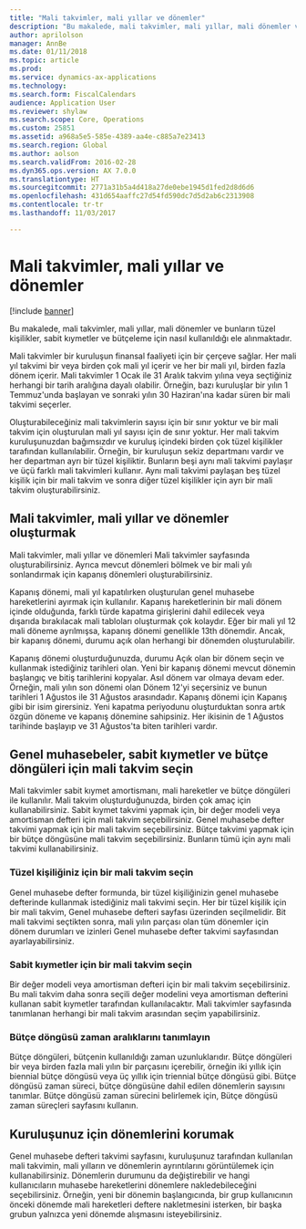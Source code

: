```yaml
---
title: "Mali takvimler, mali yıllar ve dönemler"
description: "Bu makalede, mali takvimler, mali yıllar, mali dönemler ve bunların tüzel kişilikler, sabit kıymetler ve bütçeleme için nasıl kullanıldığı ele alınmaktadır."
author: aprilolson
manager: AnnBe
ms.date: 01/11/2018
ms.topic: article
ms.prod: 
ms.service: dynamics-ax-applications
ms.technology: 
ms.search.form: FiscalCalendars
audience: Application User
ms.reviewer: shylaw
ms.search.scope: Core, Operations
ms.custom: 25851
ms.assetid: a968a5e5-585e-4389-aa4e-c885a7e23413
ms.search.region: Global
ms.author: aolson
ms.search.validFrom: 2016-02-28
ms.dyn365.ops.version: AX 7.0.0
ms.translationtype: HT
ms.sourcegitcommit: 2771a31b5a4d418a27de0ebe1945d1fed2d8d6d6
ms.openlocfilehash: 431d654aaffc27d54fd590dc7d5d2ab6c2313908
ms.contentlocale: tr-tr
ms.lasthandoff: 11/03/2017

---
```


# <a name="fiscal-calendars-fiscal-years-and-periods"></a>Mali takvimler, mali yıllar ve dönemler

[!include [banner](../includes/banner.md)]

Bu makalede, mali takvimler, mali yıllar, mali dönemler ve bunların tüzel kişilikler, sabit kıymetler ve bütçeleme için nasıl kullanıldığı ele alınmaktadır.

Mali takvimler bir kuruluşun finansal faaliyeti için bir çerçeve sağlar. Her mali yıl takvimi bir veya birden çok mali yıl içerir ve her bir mali yıl, birden fazla dönem içerir. Mali takvimler 1 Ocak ile 31 Aralık takvim yılına veya seçtiğiniz herhangi bir tarih aralığına dayalı olabilir. Örneğin, bazı kuruluşlar bir yılın 1 Temmuz'unda başlayan ve sonraki yılın 30 Haziran'ına kadar süren bir mali takvimi seçerler. 

Oluşturabileceğiniz mali takvimlerin sayısı için bir sınır yoktur ve bir mali takvim için oluşturulan mali yıl sayısı için de sınır yoktur. Her mali takvim kuruluşunuzdan bağımsızdır ve kuruluş içindeki birden çok tüzel kişilikler tarafından kullanılabilir. Örneğin, bir kuruluşun sekiz departmanı vardır ve her departman ayrı bir tüzel kişiliktir. Bunların beşi aynı mali takvimi paylaşır ve üçü farklı mali takvimleri kullanır. Aynı mali takvimi paylaşan beş tüzel kişilik için bir mali takvim ve sonra diğer tüzel kişilikler için ayrı bir mali takvim oluşturabilirsiniz.

## <a name="create-fiscal-calendars-fiscal-years-and-periods"></a>Mali takvimler, mali yıllar ve dönemler oluşturmak
Mali takvimler, mali yıllar ve dönemleri Mali takvimler sayfasında oluşturabilirsiniz. Ayrıca mevcut dönemleri bölmek ve bir mali yılı sonlandırmak için kapanış dönemleri oluşturabilirsiniz. 

Kapanış dönemi, mali yıl kapatılırken oluşturulan genel muhasebe hareketlerini ayırmak için kullanılır. Kapanış hareketlerinin bir mali dönem içinde olduğunda, farklı türde kapatma girişlerini dahil edilecek veya dışarıda bırakılacak mali tabloları oluşturmak çok kolaydır. Eğer bir mali yıl 12 mali döneme ayrılmışsa, kapanış dönemi genellikle 13th dönemdir. Ancak, bir kapanış dönemi, durumu açık olan herhangi bir dönemden oluşturulabilir. 

Kapanış dönemi oluşturduğunuzda, durumu Açık olan bir dönem seçin ve kullanmak istediğiniz tarihleri olan. Yeni bir kapanış dönemi mevcut dönemin başlangıç ve bitiş tarihlerini kopyalar. Asıl dönem var olmaya devam eder. Örneğin, mali yılın son dönemi olan Dönem 12'yi seçersiniz ve bunun tarihleri 1 Ağustos ile 31 Ağustos arasındadır. Kapanış dönemi için Kapanış gibi bir isim girersiniz. Yeni kapatma periyodunu oluşturduktan sonra artık özgün döneme ve kapanış dönemine sahipsiniz. Her ikisinin de 1 Ağustos tarihinde başlayıp ve 31 Ağustos'ta biten tarihleri vardır.

## <a name="select-fiscal-calendars-for-ledgers-fixed-assets-and-budget-cycles"></a>Genel muhasebeler, sabit kıymetler ve bütçe döngüleri için mali takvim seçin
Mali takvimler sabit kıymet amortismanı, mali hareketler ve bütçe döngüleri ile kullanılır. Mali takvim oluşturduğunuzda, birden çok amaç için kullanabilirsiniz. Sabit kıymet takvimi yapmak için, bir değer modeli veya amortisman defteri için mali takvim seçebilirsiniz. Genel muhasebe defter takvimi yapmak için bir mali takvim seçebilirsiniz. Bütçe takvimi yapmak için bir bütçe döngüsüne mali takvim seçebilirsiniz. Bunların tümü için aynı mali takvimi kullanabilirsiniz.

### <a name="select-a-fiscal-calendar-for-your-legal-entity"></a>Tüzel kişiliğiniz için bir mali takvim seçin

Genel muhasebe defter formunda, bir tüzel kişiliğinizin genel muhasebe defterinde kullanmak istediğiniz mali takvimi seçin. Her bir tüzel kişilik için bir mali takvim, Genel muhasebe defteri sayfası üzerinden seçilmelidir. Bit mali takvimi seçtikten sonra, mali yılın parçası olan tüm dönemler için dönem durumları ve izinleri Genel muhasebe defter takvimi sayfasından ayarlayabilirsiniz.

### <a name="select-a-fiscal-calendar-for-fixed-assets"></a>Sabit kıymetler için bir mali takvim seçin

Bir değer modeli veya amortisman defteri için bir mali takvim seçebilirsiniz. Bu mali takvim daha sonra seçili değer modelini veya amortisman defterini kullanan sabit kıymetler tarafından kullanılacaktır. Mali takvimler sayfasında tanımlanan herhangi bir mali takvim arasından seçim yapabilirsiniz.

### <a name="define-budget-cycle-time-spans"></a>Bütçe döngüsü zaman aralıklarını tanımlayın

Bütçe döngüleri, bütçenin kullanıldığı zaman uzunluklarıdır. Bütçe döngüleri bir veya birden fazla mali yılın bir parçasını içerebilir, örneğin iki yıllık için biennial bütçe döngüsü veya üç yıllık için triennial bütçe döngüsü gibi. Bütçe döngüsü zaman süreci, bütçe döngüsüne dahil edilen dönemlerin sayısını tanımlar. Bütçe döngüsü zaman sürecini belirlemek için, Bütçe döngüsü zaman süreçleri sayfasını kullanın.

## <a name="maintain-periods-for-your-organization"></a> Kuruluşunuz için dönemlerini korumak
Genel muhasebe defteri takvimi sayfasını, kuruluşunuz tarafından kullanılan mali takvimin, mali yılların ve dönemlerin ayrıntılarını görüntülemek için kullanabilirsiniz. Dönemlerin durumunu da değiştirebilir ve hangi kullanıcıların muhasebe hareketlerini dönemlere nakledebileceğini seçebilirsiniz. Örneğin, yeni bir dönemin başlangıcında, bir grup kullanıcının önceki dönemde mali hareketleri deftere nakletmesini isterken, bir başka grubun yalnızca yeni dönemde alışmasını isteyebilirsiniz.







